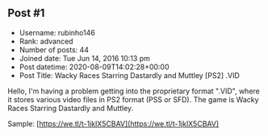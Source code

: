 ## Post #1
- Username: rubinho146
- Rank: advanced
- Number of posts: 44
- Joined date: Tue Jun 14, 2016 10:13 pm
- Post datetime: 2020-08-09T14:02:28+00:00
- Post Title: Wacky Races Starring Dastardly and Muttley [PS2] .VID

Hello, I'm having a problem getting into the proprietary format ".VID", where it stores various video files in PS2 format (PSS or SFD). 
The game is Wacky Races Starring Dastardly and Muttley.

Sample: [https://we.tl/t-1jklX5CBAV](https://we.tl/t-1jklX5CBAV)
